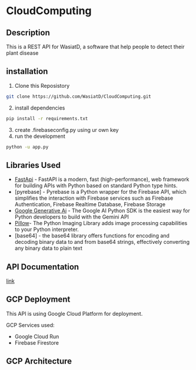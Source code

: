 # CloudComputing

## Description
This is a REST API for WasiatD, a software that help people to detect their plant disease

## installation

1. Clone this Reposistory
```bash
git clone https://github.com/WasiatD/CloudComputing.git
```
2. install dependencies
```bash
pip install -r requirements.txt
```
3. create .firebaseconfig.py using ur own key
4. run the development
```bash
python -u app.py
```


## Libraries Used
- [FastApi](https://fastapi.tiangolo.com) - FastAPI is a modern, fast (high-performance), web framework for building APIs with Python based on standard Python type hints.
- [pyrebase] - Pyrebase is a Python wrapper for the Firebase API, which simplifies the interaction with Firebase services such as Firebase Authentication, Firebase Realtime Database, Firebase Storage
- [Google Generative Ai](https://ai.google.dev/api/python/google/generativeai) - The Google AI Python SDK is the easiest way for Python developers to build with the Gemini API
- [Pillow](https://python-pillow.org/)- The Python Imaging Library adds image processing capabilities to your Python interpreter.
- [base64] -  the base64 library offers functions for encoding and decoding binary data to and from base64 strings, effectively converting any binary data to plain text

## API Documentation
[link](https://documenter.getpostman.com/view/30684465/2sA3XMkPQr)

## GCP Deployment

This API is using Google Cloud Platform for deployment.

GCP Services used:
- Google Cloud Run
- Firebase Firestore

## GCP Architecture

